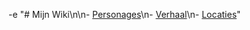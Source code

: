 -e "# Mijn Wiki\n\n- [Personages](personages.md)\n- [Verhaal](verhaal.md)\n- [Locaties](locaties.md)" 
